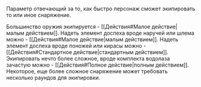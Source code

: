 Параметр отвечающий за то, как быстро персонаж сможет экипировать то или иное снаряжение. 

Большинство оружия экипируется - [[Действия#Малое действие|малым действием]].
Надеть элемент доспеха вроде наручей или шлема можно - [[Действия#Малое действие|малым действием]].
Надеть элемент доспеха вроде поножей или кирасы можно - [[Действия#Стандартное действие|стандартным действием]].
Экипировать нечто более сложное, вроде комплекта водолаза зачастую можно - [[Действия#Полное действие|полным действием]].
Некоторое, еще более сложное снаряжение может требовать несколько раундов для экипировки. 